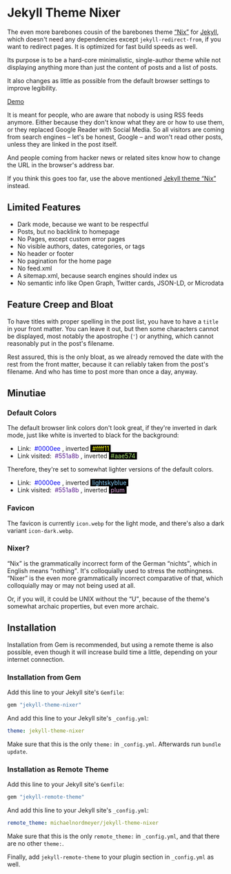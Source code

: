 # Jekyll Theme Nixer

The even more barebones cousin of the barebones theme [<q>Nix</q>](https://github.com/michaelnordmeyer/jekyll-theme-nix) for [Jekyll](https://github.com/jekyll/jekyll), which doesn't need any dependencies except `jekyll-redirect-from`, if you want to redirect pages. It is optimized for fast build speeds as well.

Its purpose is to be a hard-core minimalistic, single-author theme while not displaying anything more than just the content of posts and a list of posts.

It also changes as little as possible from the default browser settings to improve legibility.

[Demo](https://jekyll-theme-nixer.michaelnordmeyer.com/)

It is meant for people, who are aware that nobody is using RSS feeds anymore. Either because they don't know what they are or how to use them, or they replaced Google Reader with Social Media. So all visitors are coming from search engines – let's be honest, Google – and won't read other posts, unless they are linked in the post itself.

And people coming from hacker news or related sites know how to change the URL in the browser's address bar.

If you think this goes too far, use the above mentioned [Jekyll theme <q>Nix</q>](https://github.com/michaelnordmeyer/jekyll-theme-nix) instead.

## Limited Features

- Dark mode, because we want to be respectful
- Posts, but no backlink to homepage
- No Pages, except custom error pages
- No visible authors, dates, categories, or tags
- No header or footer
- No pagination for the home page
- No feed.xml
- A sitemap.xml, because search engines should index us
- No semantic info like Open Graph, Twitter cards, JSON-LD, or Microdata

## Feature Creep and Bloat

To have titles with proper spelling in the post list, you have to have a `title` in your front matter. You can leave it out, but then some characters cannot be displayed, most notably the apostrophe (`'`) or anything, which cannot reasonably put in the post's filename.

Rest assured, this is the only bloat, as we already removed the date with the rest from the front matter, because it can reliably taken from the post's filename. And who has time to post more than once a day, anyway.

## Minutiae

### Default Colors

The default browser link colors don't look great, if they're inverted in dark mode, just like white is inverted to black for the background:

- Link: <span style="background-color: white; color: #0000ee">&nbsp;#0000ee&nbsp;</span>, inverted <span style="background-color: black; color: #ffff11">&nbsp;#ffff11&nbsp;</span>
- Link visited: <span style="background-color: white; color: #551a8b">&nbsp;#551a8b&nbsp;</span>, inverted <span style="background-color: black; color: #aae574">&nbsp;#aae574&nbsp;</span>

Therefore, they're set to somewhat lighter versions of the default colors.

- Link: <span style="background-color: white; color: #0000ee">&nbsp;#0000ee&nbsp;</span>, inverted <span style="background-color: black; color: lightskyblue">&nbsp;lightskyblue&nbsp;</span>
- Link visited: <span style="background-color: white; color: #551a8b">&nbsp;#551a8b&nbsp;</span>, inverted <span style="background-color: black; color: plum">&nbsp;plum&nbsp;</span>

### Favicon

The favicon is currently `icon.webp` for the light mode, and there's also a dark variant `icon-dark.webp`.

### Nixer?

<q>Nix</q> is the grammatically incorrect form of the German <q>nichts</q>, which in English means <q>nothing</q>. It's colloquially used to stress the nothingness. <q>Nixer</q> is the even more grammatically incorrect comparative of that, which colloquially may or may not being used at all.

Or, if you will, it could be UNIX without the <q>U</q>, because of the theme's somewhat archaic properties, but even more archaic.

## Installation

Installation from Gem is recommended, but using a remote theme is also possible, even though it will increase build time a little, depending on your internet connection.

### Installation from Gem

Add this line to your Jekyll site's `Gemfile`:

```ruby
gem "jekyll-theme-nixer"
```

And add this line to your Jekyll site's `_config.yml`:

```yaml
theme: jekyll-theme-nixer
```

Make sure that this is the only `theme:` in `_config.yml`. Afterwards run `bundle update`.

### Installation as Remote Theme

Add this line to your Jekyll site's `Gemfile`:

```ruby
gem "jekyll-remote-theme"
```

And add this line to your Jekyll site's `_config.yml`:

```yaml
remote_theme: michaelnordmeyer/jekyll-theme-nixer
```

Make sure that this is the only `remote_theme:` in `_config.yml`, and that there are no other `theme:`.

Finally, add `jekyll-remote-theme` to your plugin section in `_config.yml` as well.
